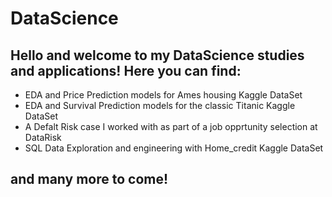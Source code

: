 # DataScience

## Hello and welcome to my DataScience studies and applications! Here you can find:

* EDA and Price Prediction models for Ames housing Kaggle DataSet
* EDA and Survival Prediction models for the classic Titanic Kaggle DataSet
* A Defalt Risk case I worked with as part of a job opprtunity selection at DataRisk
* SQL Data Exploration and engineering with Home_credit Kaggle DataSet

## and many more to come!

